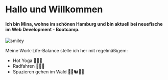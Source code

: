 # Hallo und Willkommen
#### Ich bin Mina, wohne im schönen Hamburg und bin aktuell bei neuefische im Web Development - Bootcamp.

![smiley](https://images.unsplash.com/photo-1509909756405-be0199881695?ixlib=rb-4.0.3&ixid=MnwxMjA3fDB8MHxwaG90by1wYWdlfHx8fGVufDB8fHx8&auto=format&fit=crop&w=1170&q=80)

Meine Work-Life-Balance stelle ich her mit regelmäßigem: 
- Hot Yoga 🧘🏽‍♀️
- Radfahren 🚴🏾‍♀️
- Spazieren gehen im Wald 🌳🌲🐿🌲🌳
